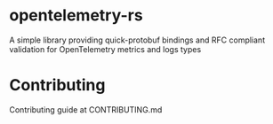 # opentelemetry-rs

A simple library providing quick-protobuf bindings and RFC compliant
validation for OpenTelemetry metrics and logs types


# Contributing

Contributing guide at CONTRIBUTING.md

